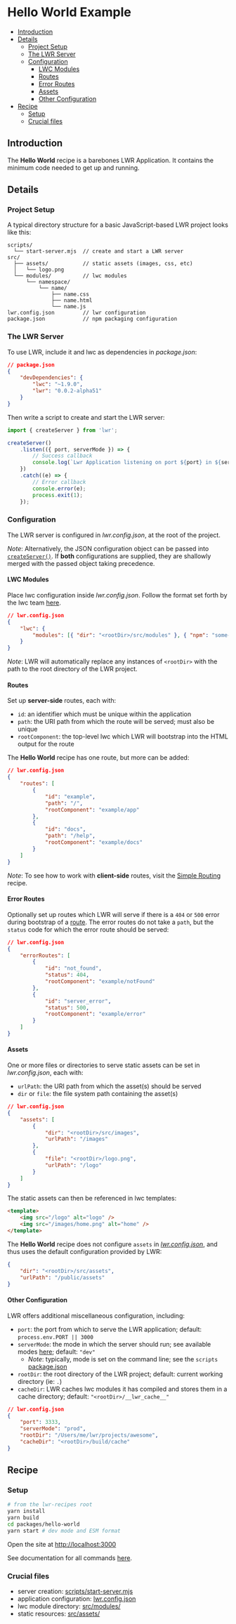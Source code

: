 # Hello World Example

-   [Introduction](#introduction)
-   [Details](#details)
    -   [Project Setup](#project-setup)
    -   [The LWR Server](#the-lwr-server)
    -   [Configuration](#configuration)
        -   [LWC Modules](#lwc-modules)
        -   [Routes](#routes)
        -   [Error Routes](#error-routes)
        -   [Assets](#assets)
        -   [Other Configuration](#other-configuration)
-   [Recipe](#Recipe)
    -   [Setup](#setup)
    -   [Crucial files](#crucial-files)

## Introduction

The **Hello World** recipe is a barebones LWR Application. It contains the minimum code needed to get up and running.

## Details

### Project Setup

A typical directory structure for a basic JavaScript-based LWR project looks like this:

```
scripts/
  └── start-server.mjs  // create and start a LWR server
src/
  ├── assets/           // static assets (images, css, etc)
  │   └── logo.png
  └── modules/          // lwc modules
      └── namespace/
          └── name/
              ├── name.css
              ├── name.html
              └── name.js
lwr.config.json         // lwr configuration
package.json            // npm packaging configuration
```

### The LWR Server

To use LWR, include it and lwc as dependencies in _package.json_:

```json
// package.json
{
    "devDependencies": {
        "lwc": "~1.9.0",
        "lwr": "0.0.2-alpha51"
    }
}
```

Then write a script to create and start the LWR server:

```js
import { createServer } from 'lwr';

createServer()
    .listen(({ port, serverMode }) => {
        // Success callback
        console.log(`Lwr Application listening on port ${port} in ${serverMode} mode\n`);
    })
    .catch((e) => {
        // Error callback
        console.error(e);
        process.exit(1);
    });
```

### Configuration

The LWR server is configured in _lwr.config.json_, at the root of the project.

_Note_: Alternatively, the JSON configuration object can be passed into [`createServer()`](#the-lwr-server). If **both** configurations are supplied, they are shallowly merged with the passed object taking precedence.

#### LWC Modules

Place lwc configuration inside _lwr.config.json_. Follow the format set forth by the lwc team [here](https://rfcs.lwc.dev/rfcs/lwc/0020-module-resolution).

```json
// lwr.config.json
{
    "lwc": {
        "modules": [{ "dir": "<rootDir>/src/modules" }, { "npm": "some-npm-package" }]
    }
}
```

_Note_: LWR will automatically replace any instances of `<rootDir>` with the path to the root directory of the LWR project.

#### Routes

Set up **server-side** routes, each with:

-   `id`: an identifier which must be unique within the application
-   `path`: the URI path from which the route will be served; must also be unique
-   `rootComponent`: the top-level lwc which LWR will bootstrap into the HTML output for the route

The **Hello World** recipe has one route, but more can be added:

```json
// lwr.config.json
{
    "routes": [
        {
            "id": "example",
            "path": "/",
            "rootComponent": "example/app"
        },
        {
            "id": "docs",
            "path": "/help",
            "rootComponent": "example/docs"
        }
    ]
}
```

_Note_: To see how to work with **client-side** routes, visit the [Simple Routing](https://github.com/salesforce/lwr-recipes/tree/master/packages/simple-routing) recipe.

#### Error Routes

Optionally set up routes which LWR will serve if there is a `404` or `500` error during bootstrap of a [route](#routes). The error routes do not take a `path`, but the `status` code for which the error route should be served:

```json
// lwr.config.json
{
    "errorRoutes": [
        {
            "id": "not_found",
            "status": 404,
            "rootComponent": "example/notFound"
        },
        {
            "id": "server_error",
            "status": 500,
            "rootComponent": "example/error"
        }
    ]
}
```

#### Assets

One or more files or directories to serve static assets can be set in _lwr.config.json_, each with:

-   `urlPath`: the URI path from which the asset(s) should be served
-   `dir` or `file`: the file system path containing the asset(s)

```json
// lwr.config.json
{
    "assets": [
        {
            "dir": "<rootDir>/src/images",
            "urlPath": "/images"
        },
        {
            "file": "<rootDir>/logo.png",
            "urlPath": "/logo"
        }
    ]
}
```

The static assets can then be referenced in lwc templates:

```html
<template>
    <img src="/logo" alt="logo" />
    <img src="/images/home.png" alt="home" />
</template>
```

The **Hello World** recipe does not configure `assets` in [_lwr.config.json_](./lwr.config.json), and thus uses the default configuration provided by LWR:

```json
{
    "dir": "<rootDir>/src/assets",
    "urlPath": "/public/assets"
}
```

#### Other Configuration

LWR offers additional miscellaneous configuration, including:

-   `port`: the port from which to serve the LWR application; default: `process.env.PORT || 3000`
-   `serverMode`: the mode in which the server should run; see available modes [here](https://github.com/salesforce/lwr/tree/master/packages/%40lwrjs/core/runtime-configs); default: `"dev"`
    -   _Note_: typically, mode is set on the command line; see the `scripts` [package.json](./package.json)
-   `rootDir`: the root directory of the LWR project; default: current working directory (ie: `.`)
-   `cacheDir`: LWR caches lwc modules it has compiled and stores them in a cache directory; default: `"<rootDir>/__lwr_cache__"`

```json
// lwr.config.json
{
    "port": 3333,
    "serverMode": "prod",
    "rootDir": "/Users/me/lwr/projects/awesome",
    "cacheDir": "<rootDir>/build/cache"
}
```

## Recipe

### Setup

```bash
# from the lwr-recipes root
yarn install
yarn build
cd packages/hello-world
yarn start # dev mode and ESM format
```

Open the site at [http://localhost:3000](http://localhost:3000)

See documentation for all commands [here](https://github.com/salesforce/lwr-recipes/blob/master/doc/getting_started.md).

### Crucial files

-   server creation: [scripts/start-server.mjs](./scripts/start-server.mjs)
-   application configuration: [lwr.config.json](./lwr.config.json)
-   lwc module directory: [src/modules/](./src/modules)
-   static resources: [src/assets/](./src/assets)

